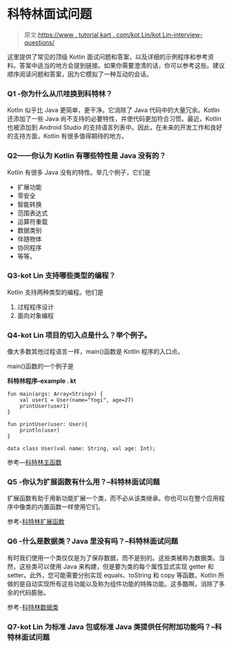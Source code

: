 # 科特林面试问题

> 原文:[https://www . tutorial kart . com/kot Lin/kot Lin-interview-questions/](https://www.tutorialkart.com/kotlin/kotlin-interview-questions/)

这里提供了常见的顶级 Kotlin 面试问题和答案，以及详细的示例程序和参考资料。答案中适当的地方会提到链接。如果你需要澄清的话，你可以参考这些。建议顺序阅读问题和答案，因为它模拟了一种互动的会话。

### Q1 -你为什么从爪哇换到科特林？

Kotlin 似乎比 Java 更简单，更干净。它消除了 Java 代码中的大量冗余。Kotlin 还添加了一些 Java 尚不支持的必要特性，并使代码更加符合习惯。最近，Kotlin 也被添加到 Android Studio 的支持语言列表中。因此，在未来的开发工作和良好的支持方面，Kotlin 有很多值得期待的地方。

### Q2——你认为 Kotlin 有哪些特性是 Java 没有的？

Kotlin 有很多 Java 没有的特性。举几个例子，它们是

*   扩展功能
*   零安全
*   智能转换
*   范围表达式
*   运算符重载
*   数据类别
*   伴随物体
*   协同程序
*   等等。

### Q3-kot Lin 支持哪些类型的编程？

Kotlin 支持两种类型的编程。他们是

1.  过程程序设计
2.  面向对象编程

### Q4-kot Lin 项目的切入点是什么？举个例子。

像大多数其他过程语言一样，main()函数是 Kotlin 程序的入口点。

main()函数的一个例子是

**科特林程序–example . kt**

```
fun main(args: Array<String>) {
    val user1 = User(name="Yogi", age=27)
    printUser(user1)
}

fun printUser(user: User){
    println(user)
}

data class User(val name: String, val age: Int);
```

参考—[科特林主函数](https://www.tutorialkart.com/kotlin/main-function-in-kotlin/)

### Q5 -你认为扩展函数有什么用？–科特林面试问题

扩展函数有助于用新功能扩展一个类，而不必从该类继承。你也可以在整个应用程序中像类的内置函数一样使用它们。

参考-[科特林扩展函数](https://www.tutorialkart.com/kotlin/extension-functions-in-kotlin/)

### Q6 -什么是数据类？Java 里没有吗？–科特林面试问题

有时我们使用一个类仅仅是为了保存数据，而不是别的。这些类被称为数据类。当然，这些类可以使用 Java 来构建，但是要为类的每个属性显式实现 getter 和 setter。此外，您可能需要分别实现 equals、toString 和 copy 等函数。Kotlin 所做的是自动实现所有这些功能以及称为组件功能的特殊功能。这多酷啊，消除了多余的代码膨胀。

参考-[科特林数据类](https://www.tutorialkart.com/kotlin/data-class-in-kotlin/)

### Q7-kot Lin 为标准 Java 包或标准 Java 类提供任何附加功能吗？–科特林面试问题